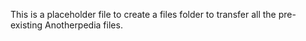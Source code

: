 This is a placeholder file to create a files folder to transfer all the pre-existing Anotherpedia files.
